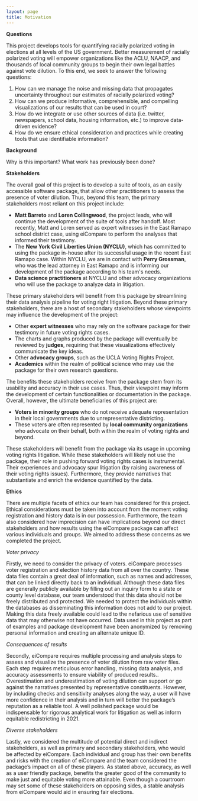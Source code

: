```yaml
---
layout: page
title: Motivation
---
```


**Questions**

This project develops tools for quantifying racially polarized voting in elections at all levels of the US government. Better measurement of racially polarized voting will empower organizations like the ACLU, NAACP, and thousands of local community groups to begin their own legal battles against vote dilution. To this end, we seek to answer the following questions:

1. How can we manage the noise and missing data that propagates uncertainty throughout our estimates of racially polarized voting?
2. How can we produce informative, comprehensible, and compelling visualizations of our results that can be used in court?
3. How do we integrate or use other sources of data (i.e. twitter, newspapers, school data, housing information, etc.) to improve data-driven evidence?
4. How do we ensure ethical consideration and practices while creating tools that use identifiable information?

**Background**

Why is this important?
What work has previously been done?

**Stakeholders**

The overall goal of this project is to develop a suite of tools, as an easily accessible software package, that allow other practitioners to assess the presence of voter dilution. Thus, beyond this team, the primary stakeholders most reliant on this project include:

* **Matt Barreto** and **Loren Collingwood**, the project leads, who will
  continue the development of the suite of tools after handoff. Most recently,
  Matt and Loren served as expert witnesses in the East Ramapo school district
  case, using eiCompare to perform the analyses that informed their testimony.
* The **New York Civil Liberties Union (NYCLU)**, which has committed to using the
  package in-house after its successful usage in the recent East Ramapo case.
  Within NYCLU, we are in contact with **Perry Grossman**, who was the lead attorney
  in East Ramapo and is informing our development of the package according to
  his team's needs.
* **Data science practitioners** at NYCLU and other advocacy organizations who
  will use the package to analyze data in litigation.

These primary stakeholders will benefit from this package by streamlining their data analysis pipeline for voting right litigation. Beyond these primary stakeholders, there are a host of secondary stakeholders whose viewpoints may influence the development of the project:

* Other **expert witnesses** who may rely on the software package for their
  testimony in future voting rights cases.
* The charts and graphs produced by the package will eventually be reviewed by
  **judges**, requiring that these visualizations effectively communicate the key
  ideas.
* Other **advocacy groups**, such as the UCLA Voting Rights Project.
* **Academics** within the realm of political science who may use the package for
  their own research questions.

The benefits these stakeholders receive from the package stem from its usability and accuracy in their use cases. Thus, their viewpoint may inform the development of certain functionalities or documentation in the package. Overall, however, the ultimate beneficiaries of this project are:

* **Voters in minority groups** who do not receive adequate representation in their local governments due to unrepresentative districting.
* These voters are often represented by **local community organizations** who advocate on their behalf, both within the realm of voting rights and beyond. 

These stakeholders will benefit from the package via its usage in upcoming voting rights litigation. While these stakeholders will likely not use the package, their role in pushing forward voting rights cases is instrumental. Their experiences and advocacy spur litigation (by raising awareness of their voting rights issues). Furthermore, they provide narratives that substantiate and enrich the evidence quantified by the data.

**Ethics**

There are multiple facets of ethics our team has considered for this project. Ethical considerations must be taken into account from the moment voting registration and history data is in our possession. Furthermore, the team also considered how imprecision can have implications beyond our direct stakeholders and how results using the eiCompare package can affect various individuals and groups. We aimed to address these concerns as we completed the project.

*Voter privacy*

Firstly, we need to consider the privacy of voters. eiCompare processes voter registration and election history data from all over the country. These data files contain a great deal of information, such as names and addresses, that can be linked directly back to an individual. Although these data files are generally publicly available by filling out an inquiry form to a state or county level database, our team understood that this data should not be freely distributed and protected. We needed to protect the individuals within the databases as disseminating this information does not add to our project. Making this data freely available could lead to the nefarious use of sensitive data that may otherwise not have occurred. Data used in this project as part of examples and package development have been anonymized by removing personal information and creating an alternate unique ID. 

*Consequences of results*

Secondly, eiCompare requires multiple processing and analysis steps to assess and visualize the presence of voter dilution from raw voter files. Each step requires meticulous error handling, missing data analysis, and accuracy assessments to ensure viability of produced results.. Overestimation and underestimation of voting dilution can support or go against the narratives presented by representative constituents. However, by including checks and sensitivity analyses along the way, a user will have more confidence in their analysis and in turn will better the package’s reputation as a reliable tool. A well polished package would be indispensable for rigorous analytical work for litigation as well as inform equitable redistricting in 2021. 

*Diverse stakeholders*

Lastly, we considered the multitude of potential direct and indirect stakeholders, as well as primary and secondary stakeholders, who would be affected by eiCompare. Each individual and group has their own benefits and risks with the creation of eiCompare and the team considered the package’s impact on all of these players. As stated above, accuracy, as well as a user friendly package, benefits the greater good of the community to make just and equitable voting more attainable. Even though a courtroom may set some of these stakeholders on opposing sides, a stable analysis from eiCompare would aid in ensuring fair elections.
